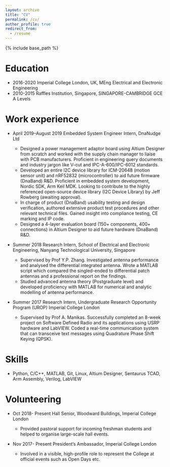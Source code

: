 ```yaml
---
layout: archive
title: "CV"
permalink: /cv/
author_profile: true
redirect_from:
  - /resume
---
```


{% include base_path %}

Education
======
* 2016-2020 Imperial College London, UK, MEng Electrical and Electronic Engineering
* 2010-2015 Raffles Institution, Singapore, SINGAPORE-CAMBRIDGE GCE A Levels 

Work experience
======
* April 2019–August 2019   Embedded System Engineer Intern, DnaNudge Ltd
  * Designed a power management adaptor board using Altium Designer from scratch and worked with the supply chain manager to liaise with PCB manufacturers. Proficient in engineering query documents and industry jargon like V-cut and IPC-A-600/IPC-6012 standards. 
  * Developed an entire I2C device library for ICM-20648 (motion sensor unit) and nRF52832 (microcontroller) to aid future firmware (DnaBand) R&D. Proficient in embedded system development, Nordic SDK, Arm Keil MDK. Looking to contribute to the highly referenced open-source device library (I2C Device Library) by Jeff Rowberg (awaiting approval).
  * In charge of product (DnaBand) usability testing and design verification, authored extensive product test procedures and other relevant technical files. Gained insight into compliance testing, CE marking and IP code.
  * Designed a 4-layer evaluation board (150+ components, 400+ connections) in Altium Designer to aid future hardware (DnaBand) R&D.


* Summer 2018   Research Intern, School of Electrical and Electronic Engineering, Nanyang Technological University, Singapore      
  * Supervised by Prof Y.P. Zhang. Investigated antenna performance and analysed the differential integrated antenna. Wrote a MATLAB script which compared the singled-ended to differential patch antennas and a professional report on the findings.
  * Studied advanced antenna theory (Postgraduate level) and developed proficiency with MATLAB for numerical and analytic modelling of antenna performance. 

* Summer 2017  Research Intern, Undergraduate Research Opportunity Program (UROP) Imperial College London
  * Supervised by Prof A. Manikas. Successfully completed an 8-week project on Software Defined Radio and its applications using USRP hardware and LabVIEW. Coded a real-time communication system that can transceive text messages using Quadrature Phase Shift Keying (QPSK). 
  
  
Skills
======
* Python, C/C++, MATLAB, Git, Linux, Altium Designer, Sentaurus TCAD, Arm Assembly, Verilog, LabVIEW
  
Volunteering
======
* Oct 2018- Present   Hall Senior, Woodward Buildings, Imperial College London
  * Provided pastoral support for incoming freshman students and helped to organise large-scale hall events.
  
* Nov 2017- Present   President’s Ambassador, Imperial College London
  * Involved in a visible, high-profile role to represent the College at official events such as Open Days etc.
  
  
  
